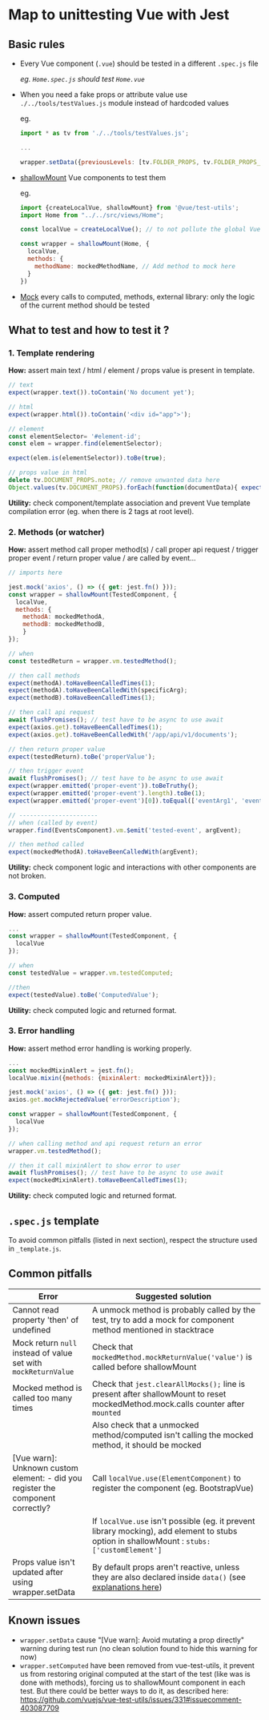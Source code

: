 # Map to unittesting Vue with Jest

## Basic rules

- Every Vue component (`.vue`) should be tested in a different `.spec.js` file
  
  *eg. `Home.spec.js` should test `Home.vue`*
  
- When you need a fake props or attribute value use `./../tools/testValues.js` module instead of hardcoded values

  eg.
  ```javascript
  import * as tv from './../tools/testValues.js';
  
  ...
  
  wrapper.setData({previousLevels: [tv.FOLDER_PROPS, tv.FOLDER_PROPS_VARIANT]});

  ```
  
- [shallowMount](https://vue-test-utils.vuejs.org/api/#shallowmount) Vue components to test them

  eg.
  ```javascript
  import {createLocalVue, shallowMount} from '@vue/test-utils';
  import Home from "../../src/views/Home";

  const localVue = createLocalVue(); // to not pollute the global Vue class

  const wrapper = shallowMount(Home, {
    localVue,
    methods: {
      methodName: mockedMethodName, // Add method to mock here
    }
  })

  ```
- [Mock](https://en.wikipedia.org/wiki/Mock_object) every calls to computed, methods, external library: only the logic of the current method should be tested

## What to test and how to test it ?

### 1. Template rendering

**How:** assert main text / html / element / props value is present in template.

```javascript
// text
expect(wrapper.text()).toContain('No document yet');

// html
expect(wrapper.html()).toContain('<div id="app">');

// element
const elementSelector= '#element-id';
const elem = wrapper.find(elementSelector);

expect(elem.is(elementSelector)).toBe(true);

// props value in html
delete tv.DOCUMENT_PROPS.note; // remove unwanted data here
Object.values(tv.DOCUMENT_PROPS).forEach(function(documentData){ expect(wrapper.html()).toContain(documentData) });
```

**Utility:** check component/template association and prevent Vue template compilation error (eg. when there is 2 tags at root level).

### 2. Methods (or watcher)

**How:** assert method call proper method(s) / call proper api request / trigger proper event / return proper value / are called by event...

```javascript
// imports here

jest.mock('axios', () => ({ get: jest.fn() }));
const wrapper = shallowMount(TestedComponent, {
  localVue,
  methods: {
    methodA: mockedMethodA,
    methodB: mockedMethodB,
    }
});

// when
const testedReturn = wrapper.vm.testedMethod();

// then call methods
expect(methodA).toHaveBeenCalledTimes(1);
expect(methodA).toHaveBeenCalledWith(specificArg);
expect(methodB).toHaveBeenCalledTimes(1);

// then call api request
await flushPromises(); // test have to be async to use await
expect(axios.get).toHaveBeenCalledTimes(1);
expect(axios.get).toHaveBeenCalledWith('/app/api/v1/documents');

// then return proper value
expect(testedReturn).toBe('properValue');

// then trigger event
await flushPromises(); // test have to be async to use await
expect(wrapper.emitted('proper-event')).toBeTruthy();
expect(wrapper.emitted('proper-event').length).toBe(1);
expect(wrapper.emitted('proper-event')[0]).toEqual(['eventArg1', 'eventArg2'])

// ----------------------
// when (called by event)
wrapper.find(EventsComponent).vm.$emit('tested-event', argEvent);

// then method called
expect(mockedMethodA).toHaveBeenCalledWith(argEvent);
```

**Utility:** check component logic and interactions with other components are not broken.

### 3. Computed

**How:** assert computed return proper value.

```javascript
...
const wrapper = shallowMount(TestedComponent, {
  localVue
});

// when
const testedValue = wrapper.vm.testedComputed;

//then
expect(testedValue).toBe('ComputedValue');
```

**Utility:** check computed logic and returned format.

### 3. Error handling

**How:** assert method error handling is working properly.

```javascript
...
const mockedMixinAlert = jest.fn();
localVue.mixin({methods: {mixinAlert: mockedMixinAlert}});

jest.mock('axios', () => ({ get: jest.fn() }));
axios.get.mockRejectedValue('errorDescription');

const wrapper = shallowMount(TestedComponent, {
  localVue
});

// when calling method and api request return an error
wrapper.vm.testedMethod();

// then it call mixinAlert to show error to user
await flushPromises(); // test have to be async to use await
expect(mockedMixinAlert).toHaveBeenCalledTimes(1);
```

**Utility:** check computed logic and returned format.

## `.spec.js` template

To avoid common pitfalls (listed in next section), respect the structure used in `_template.js`.

## Common pitfalls

| Error | Suggested solution |
|-------------------|------------------|
| Cannot read property 'then' of undefined | A unmock method is probably called by the test, try to add a mock for component method mentioned in stacktrace |
| Mock return `null` instead of value set with `mockReturnValue` | Check that `mockedMethod.mockReturnValue('value')` is called before shallowMount |
| Mocked method is called too many times | Check that `jest.clearAllMocks();` line is present after shallowMount to reset mockedMethod.mock.calls counter after `mounted`|
|  | Also check that a unmocked method/computed isn't calling the mocked method, it should be mocked |
| [Vue warn]: Unknown custom element: <customElement> - did you register the component correctly? | Call `localVue.use(ElementComponent)` to register the component (eg. BootstrapVue) |
|  | If `localVue.use` isn't possible (eg. it prevent library mocking), add element to stubs option in shallowMount : `stubs: ['customElement']` |
| Props value isn't updated after using wrapper.setData | By default props aren't reactive, unless they are also declared inside `data()` (see [explanations here](https://forum.vuejs.org/t/computed-property-not-updating/21148/6)) |

## Known issues
 - `wrapper.setData` cause "[Vue warn]: Avoid mutating a prop directly" warning during test run (no clean solution found to hide this warning for now)
 - `wrapper.setComputed` have been removed from vue-test-utils, it prevent us from restoring original computed at the start of the test (like was is done with methods), forcing us to shallowMount component in each test. But there could be better ways to do it, as described here: https://github.com/vuejs/vue-test-utils/issues/331#issuecomment-403087709